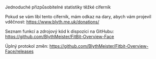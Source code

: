 Jednoduché přizpůsobitelné statistiky těžké ciferník

Pokud se vám líbí tento ciferník, mám odkaz na dary, abych vám projevil vděčnost: https://www.blyth.me.uk/donations/

Seznam funkcí a zdrojový kód k dispozici na GitHubu: https://github.com/BlythMeister/FitBit-Overview-Face

Úplný protokol změn: https://github.com/BlythMeister/Fitbit-Overview-Face/releases